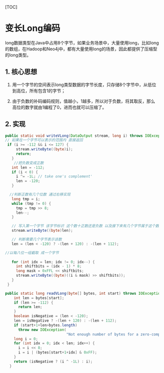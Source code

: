 [TOC]

# 变长Long编码

long数据类型在Java中占用8个字节，如果业务场景中，大量使用long，比如long的数组，在Hadoop和Neo4j中，都有大量使用long的场景，因此都提供了压缩型的long类型。

## 1. 核心思想

1. 用一个字节的空间表示long类型数据的字节长度，只存储8个字节中，从低位到高位，所有包含1的字节；

2. 由于负数的补码编码规则，值越小，1越多，所以对于负数，将其取反，那么高位的数字就由1编程了0，进而也就可以压缩了。

## 2. 实现

```java
public static void writeVLong(DataOutput stream, long i) throws IOException {  
// 如果在一个字节可以表示的范围内 直接返回
 if (i >= -112 && i <= 127) {  
     stream.writeByte((byte)i);  
     return;  
   }  
    //把负数变成正数
   int len = -112;  
   if (i < 0) {  
     i ^= -1L; // take one's complement'  
     len = -120;  
   }  

  //判断正数有几个位数 通过右移实现  
   long tmp = i;  
   while (tmp != 0) {  
     tmp = tmp >> 8;  
     len--;  
   }  

   // 写入第一个字节 该字节标识 这个数十正数还是负数 以及接下来有几个字节属于这个数
   stream.writeByte((byte)len);  

   // 判断需要几个字节表示该数  
   len = (len < -120) ? -(len + 120) : -(len + 112);  

//以每八位一组截取 成一个字节
  
   for (int idx = len; idx != 0; idx--) {  
     int shiftbits = (idx - 1) * 8;  
     long mask = 0xFFL << shiftbits;  
     stream.writeByte((byte)((i & mask) >> shiftbits));  
   }  
 }  
```

```java
public static long readVLong(byte[] bytes, int start) throws IOException {  
    int len = bytes[start];  
    if (len >= -112) {  
      return len;
    }  
    boolean isNegative = (len < -120);
    len = isNegative ? -(len + 120) : -(len + 112);
    if (start+1+len>bytes.length)
      throw new IOException(  
                            "Not enough number of bytes for a zero-compressed integer");  
    long i = 0;  
    for (int idx = 0; idx < len; idx++) {
      i = i << 8;  
      i = i | (bytes[start+1+idx] & 0xFF);  
    }  
    return (isNegative ? (i ^ -1L) : i);
  }
```
